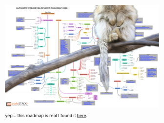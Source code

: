 ![suspicious animal](/webstack.png 'Hello! ಠ_ಠ')

yep... this roadmap is real I found it [here](https://courses.codestackr.com/ultimate-web-dev-roadmap-2021 'web development overview 2021+').
